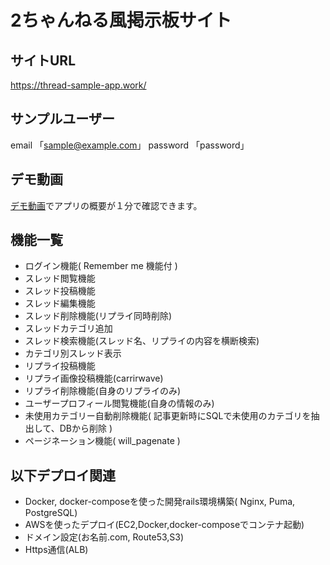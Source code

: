 # 2ちゃんねる風掲示板サイト

## サイトURL
https://thread-sample-app.work/

## サンプルユーザー
email    「sample@example.com」
password 「password」

## デモ動画
[デモ動画](https://youtu.be/MaVBSDVPY20)でアプリの概要が１分で確認できます。

## 機能一覧
- ログイン機能( Remember me 機能付 )
- スレッド閲覧機能
- スレッド投稿機能
- スレッド編集機能
- スレッド削除機能(リプライ同時削除)
- スレッドカテゴリ追加
- スレッド検索機能(スレッド名、リプライの内容を横断検索)
- カテゴリ別スレッド表示
- リプライ投稿機能
- リプライ画像投稿機能(carrirwave)
- リプライ削除機能(自身のリプライのみ)
- ユーザープロフィール閲覧機能(自身の情報のみ)
- 未使用カテゴリー自動削除機能( 記事更新時にSQLで未使用のカテゴリを抽出して、DBから削除 )
- ページネーション機能( will_pagenate )

## 以下デプロイ関連
- Docker, docker-composeを使った開発rails環境構築( Nginx, Puma, PostgreSQL)
- AWSを使ったデプロイ(EC2,Docker,docker-composeでコンテナ起動)
- ドメイン設定(お名前.com, Route53,S3)
- Https通信(ALB)
